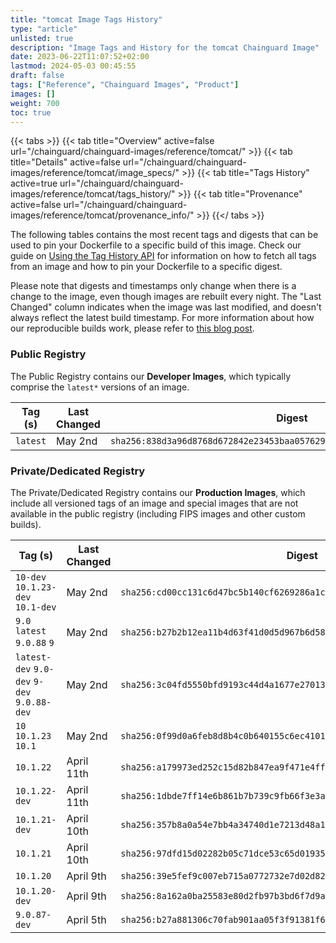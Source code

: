 ```yaml
---
title: "tomcat Image Tags History"
type: "article"
unlisted: true
description: "Image Tags and History for the tomcat Chainguard Image"
date: 2023-06-22T11:07:52+02:00
lastmod: 2024-05-03 00:45:55
draft: false
tags: ["Reference", "Chainguard Images", "Product"]
images: []
weight: 700
toc: true
---
```


{{< tabs >}}
{{< tab title="Overview" active=false url="/chainguard/chainguard-images/reference/tomcat/" >}}
{{< tab title="Details" active=false url="/chainguard/chainguard-images/reference/tomcat/image_specs/" >}}
{{< tab title="Tags History" active=true url="/chainguard/chainguard-images/reference/tomcat/tags_history/" >}}
{{< tab title="Provenance" active=false url="/chainguard/chainguard-images/reference/tomcat/provenance_info/" >}}
{{</ tabs >}}

The following tables contains the most recent tags and digests that can be used to pin your Dockerfile to a specific build of this image. Check our guide on [Using the Tag History API](/chainguard/chainguard-images/using-the-tag-history-api/) for information on how to fetch all tags from an image and how to pin your Dockerfile to a specific digest.

Please note that digests and timestamps only change when there is a change to the image, even though images are rebuilt every night. The "Last Changed" column indicates when the image was last modified, and doesn't always reflect the latest build timestamp. For more information about how our reproducible builds work, please refer to [this blog post](https://www.chainguard.dev/unchained/reproducing-chainguards-reproducible-image-builds).

### Public Registry
The Public Registry contains our **Developer Images**, which typically comprise the `latest*` versions of an image.

| Tag (s)   | Last Changed | Digest                                                                    |
|-----------|--------------|---------------------------------------------------------------------------|
|  `latest` | May 2nd      | `sha256:838d3a96d8768d672842e23453baa0576298e651fa2cc227969b10c40cb023aa` |


### Private/Dedicated Registry
The Private/Dedicated Registry contains our **Production Images**, which include all versioned tags of an image and special images that are not available in the public registry (including FIPS images and other custom builds).

| Tag (s)                                      | Last Changed | Digest                                                                    |
|----------------------------------------------|--------------|---------------------------------------------------------------------------|
|  `10-dev` `10.1.23-dev` `10.1-dev`           | May 2nd      | `sha256:cd00cc131c6d47bc5b140cf6269286a1cd74dfa3299a9d9d15adacfae3efb7c3` |
|  `9.0` `latest` `9.0.88` `9`                 | May 2nd      | `sha256:b27b2b12ea11b4d63f41d0d5d967b6d58647c2679c0a8c40b4b9401602455a57` |
|  `latest-dev` `9.0-dev` `9-dev` `9.0.88-dev` | May 2nd      | `sha256:3c04fd5550bfd9193c44d4a1677e27013f31e29b0039abffc91a8738943e1236` |
|  `10` `10.1.23` `10.1`                       | May 2nd      | `sha256:0f99d0a6feb8d8b4c0b640155c6ec4101885edf3e7c88fdb4ed60472a3f8ca97` |
|  `10.1.22`                                   | April 11th   | `sha256:a179973ed252c15d82b847ea9f471e4ff90f4bff73ec0bf296e3e6b7076ea448` |
|  `10.1.22-dev`                               | April 11th   | `sha256:1dbde7ff14e6b861b7b739c9fb66f3e3a3b452bb9c79d4fcfc9c176c9b5ff368` |
|  `10.1.21-dev`                               | April 10th   | `sha256:357b8a0a54e7bb4a34740d1e7213d48a17138bfc99e5ac38b18e3225970d71f0` |
|  `10.1.21`                                   | April 10th   | `sha256:97dfd15d02282b05c71dce53c65d019350baf2ba03ec2eeb1a42af970eb5f2bd` |
|  `10.1.20`                                   | April 9th    | `sha256:39e5fef9c007eb715a0772732e7d02d82afa3d1b5412ec10fae529c52eb33814` |
|  `10.1.20-dev`                               | April 9th    | `sha256:8a162a0ba25583e80d2fb97b3bd6f7d9a239f70afbd0ba598f00392019e1351b` |
|  `9.0.87-dev`                                | April 5th    | `sha256:b27a881306c70fab901aa05f3f91381f6be7b982d678680791a936ec9a212a1c` |

